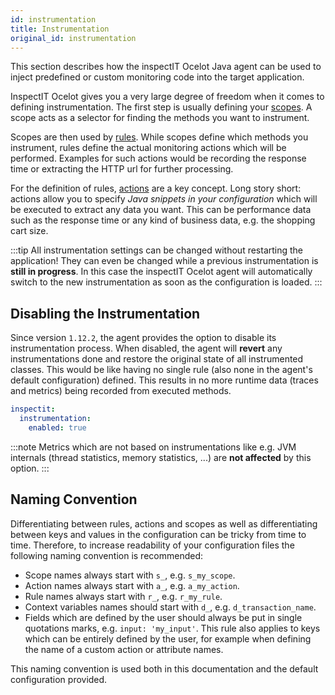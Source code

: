 ```yaml
---
id: instrumentation
title: Instrumentation
original_id: instrumentation
---
```

This section describes how the inspectIT Ocelot Java agent can be used to inject predefined or custom monitoring code into the target application.

InspectIT Ocelot gives you a very large degree of freedom when it comes to defining instrumentation.
The first step is usually defining your [scopes](instrumentation/scopes.md). A scope acts as a selector for finding the methods you want to instrument.

Scopes are then used by [rules](instrumentation/rules.md). While scopes define which methods you instrument, rules define the actual monitoring actions which will be performed. Examples for such actions would be recording the response time or extracting the HTTP url for further processing.

For the definition of rules, [actions](instrumentation/rules.md#actions) are a key concept.
Long story short: actions allow you to specify _Java snippets in your configuration_ which will be executed to extract any data you want. This can be performance data such as the response time or any kind of business data, e.g. the shopping cart size.

:::tip
All instrumentation settings can be changed without restarting the application!
They can even be changed while a previous instrumentation is **still in progress**. In this case the inspectIT Ocelot agent will automatically switch to the new instrumentation as soon as the configuration is loaded.
:::

## Disabling the Instrumentation

Since version `1.12.2`, the agent provides the option to disable its instrumentation process.
When disabled, the agent will **revert** any instrumentations done and restore the original state of all instrumented classes.
This would be like having no single rule (also none in the agent's default configuration) defined.
This results in no more runtime data (traces and metrics) being recorded from executed methods.

```yaml
inspectit:
  instrumentation:
    enabled: true
```

:::note
Metrics which are not based on instrumentations like e.g. JVM internals (thread statistics, memory statistics, ...) are **not affected** by this option.
:::

## Naming Convention
Differentiating between rules, actions and scopes as well as differentiating between keys and values
in the configuration can be tricky from time to time.
Therefore, to increase readability of your configuration files the following naming convention is recommended:

* Scope names always start with `s_`, e.g. `s_my_scope`.
* Action names always start with `a_`, e.g. `a_my_action`.
* Rule names always start with `r_`, e.g. `r_my_rule`.
* Context variables names should start with `d_`, e.g. `d_transaction_name`.
* Fields which are defined by the user should always be put in single quotations marks, e.g. `input: 'my_input'`. This rule also applies to keys which
  can be entirely defined by the user, for example when defining the name of a custom action or attribute names.

This naming convention is used both in this documentation and the default configuration provided.


